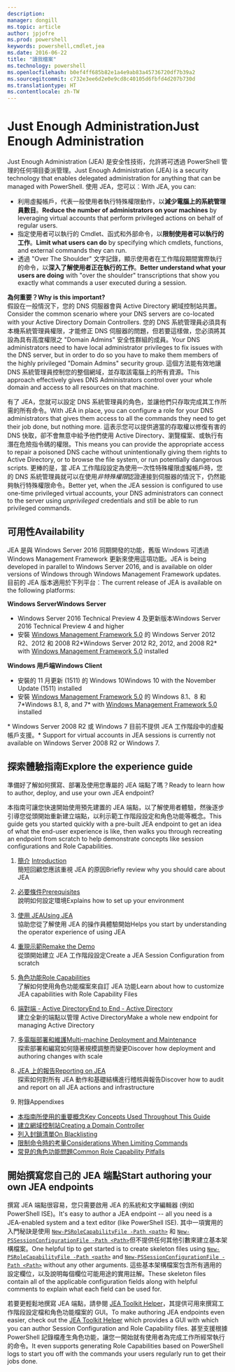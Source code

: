 ```yaml
---
description: 
manager: dongill
ms.topic: article
author: jpjofre
ms.prod: powershell
keywords: powershell,cmdlet,jea
ms.date: 2016-06-22
title: "讀我檔案"
ms.technology: powershell
ms.openlocfilehash: b0ef4ff685b82e1a4e9ab83a45736720df7b39a2
ms.sourcegitcommit: c732e3ee6d2e0e9cd8c40105d6fbfd4d207b730d
ms.translationtype: HT
ms.contentlocale: zh-TW
---
```

# <a name="just-enough-administration"></a><span data-ttu-id="de52a-103">Just Enough Administration</span><span class="sxs-lookup"><span data-stu-id="de52a-103">Just Enough Administration</span></span>
<span data-ttu-id="de52a-104">Just Enough Administration (JEA) 是安全性技術，允許將可透過 PowerShell 管理的任何項目委派管理。</span><span class="sxs-lookup"><span data-stu-id="de52a-104">Just Enough Administration (JEA) is a security technology that enables delegated administration for anything that can be managed with PowerShell.</span></span>
<span data-ttu-id="de52a-105">使用 JEA，您可以︰</span><span class="sxs-lookup"><span data-stu-id="de52a-105">With JEA, you can:</span></span>
- <span data-ttu-id="de52a-106">利用虛擬帳戶，代表一般使用者執行特殊權限動作，以**減少電腦上的系統管理員數目**。</span><span class="sxs-lookup"><span data-stu-id="de52a-106">**Reduce the number of administrators on your machines** by leveraging virtual accounts that perform privileged actions on behalf of regular users.</span></span>
- <span data-ttu-id="de52a-107">指定使用者可以執行的 Cmdlet、函式和外部命令，以**限制使用者可以執行的工作**。</span><span class="sxs-lookup"><span data-stu-id="de52a-107">**Limit what users can do** by specifying which cmdlets, functions, and external commands they can run.</span></span>
- <span data-ttu-id="de52a-108">透過 "Over The Shoulder" 文字記錄，顯示使用者在工作階段期間實際執行的命令，以**深入了解使用者正在執行的工作**。</span><span class="sxs-lookup"><span data-stu-id="de52a-108">**Better understand what your users are doing** with "over the shoulder" transcriptions that show you exactly what commands a user executed during a session.</span></span>

<span data-ttu-id="de52a-109">**為何重要？**</span><span class="sxs-lookup"><span data-stu-id="de52a-109">**Why is this important?**</span></span>  
<span data-ttu-id="de52a-110">假設在一般情況下，您的 DNS 伺服器會與 Active Directory 網域控制站共置。</span><span class="sxs-lookup"><span data-stu-id="de52a-110">Consider the common scenario where your DNS servers are co-located with your Active Directory Domain Controllers.</span></span>
<span data-ttu-id="de52a-111">您的 DNS 系統管理員必須具有本機系統管理員權限，才能修正 DNS 伺服器的問題，但若要這樣做，您必須將其設為具有高度權限之 "Domain Admins" 安全性群組的成員。</span><span class="sxs-lookup"><span data-stu-id="de52a-111">Your DNS administrators need to have local administrator privileges to fix issues with the DNS server, but in order to do so you have to make them members of the highly privileged "Domain Admins" security group.</span></span>
<span data-ttu-id="de52a-112">這個方法能有效地讓 DNS 系統管理員控制您的整個網域，並存取該電腦上的所有資源。</span><span class="sxs-lookup"><span data-stu-id="de52a-112">This approach effectively gives DNS Administrators control over your whole domain and access to all resources on that machine.</span></span>

<span data-ttu-id="de52a-113">有了 JEA，您就可以設定 DNS 系統管理員的角色，並讓他們只存取完成其工作所需的所有命令。</span><span class="sxs-lookup"><span data-stu-id="de52a-113">With JEA in place, you can configure a role for your DNS administrators that gives them access to all the commands they need to get their job done, but nothing more.</span></span>
<span data-ttu-id="de52a-114">這表示您可以提供適當的存取權以修復有害的 DNS 快取，卻不會無意中給予他們使用 Active Directory、瀏覽檔案、或執行有潛在危險指令碼的權限。</span><span class="sxs-lookup"><span data-stu-id="de52a-114">This means you can provide the appropriate access to repair a poisoned DNS cache without unintentionally giving them rights to Active Directory, or to browse the file system, or run potentially dangerous scripts.</span></span>
<span data-ttu-id="de52a-115">更棒的是，當 JEA 工作階段設定為使用一次性特殊權限虛擬帳戶時，您的 DNS 系統管理員就可以在使用*非特殊權限*認證連接到伺服器的情況下，仍然能夠執行特殊權限命令。</span><span class="sxs-lookup"><span data-stu-id="de52a-115">Better yet, when the JEA session is configured to use one-time privileged virtual accounts, your DNS administrators can connect to the server using *unprivileged* credentials and still be able to run privileged commands.</span></span>

## <a name="availability"></a><span data-ttu-id="de52a-116">可用性</span><span class="sxs-lookup"><span data-stu-id="de52a-116">Availability</span></span>
<span data-ttu-id="de52a-117">JEA 是與 Windows Server 2016 同期開發的功能，舊版 Windows 可透過 Windows Management Framework 更新來使用這項功能。</span><span class="sxs-lookup"><span data-stu-id="de52a-117">JEA is being developed in parallel to Windows Server 2016, and is available on older versions of Windows through Windows Management Framework updates.</span></span>
<span data-ttu-id="de52a-118">目前的 JEA 版本適用於下列平台︰</span><span class="sxs-lookup"><span data-stu-id="de52a-118">The current release of JEA is available on the following platforms:</span></span>

<span data-ttu-id="de52a-119">**Windows Server**</span><span class="sxs-lookup"><span data-stu-id="de52a-119">**Windows Server**</span></span>
- <span data-ttu-id="de52a-120">Windows Server 2016 Technical Preview 4 及更新版本</span><span class="sxs-lookup"><span data-stu-id="de52a-120">Windows Server 2016 Technical Preview 4 and higher</span></span>
- <span data-ttu-id="de52a-121">安裝 [Windows Management Framework 5.0](https://www.microsoft.com/en-us/download/details.aspx?id=50395) 的 Windows Server 2012 R2、2012 和 2008 R2\*</span><span class="sxs-lookup"><span data-stu-id="de52a-121">Windows Server 2012 R2, 2012, and 2008 R2\* with [Windows Management Framework 5.0](https://www.microsoft.com/en-us/download/details.aspx?id=50395) installed</span></span>

<span data-ttu-id="de52a-122">**Windows 用戶端**</span><span class="sxs-lookup"><span data-stu-id="de52a-122">**Windows Client**</span></span>
- <span data-ttu-id="de52a-123">安裝的 11 月更新 (1511) 的 Windows 10</span><span class="sxs-lookup"><span data-stu-id="de52a-123">Windows 10 with the November Update (1511) installed</span></span>
- <span data-ttu-id="de52a-124">安裝 [Windows Management Framework 5.0](https://www.microsoft.com/en-us/download/details.aspx?id=50395) 的 Windows 8.1、8 和 7\*</span><span class="sxs-lookup"><span data-stu-id="de52a-124">Windows 8.1, 8, and 7\* with [Windows Management Framework 5.0](https://www.microsoft.com/en-us/download/details.aspx?id=50395) installed</span></span>

<span data-ttu-id="de52a-125">\* Windows Server 2008 R2 或 Windows 7 目前不提供 JEA 工作階段中的虛擬帳戶支援。</span><span class="sxs-lookup"><span data-stu-id="de52a-125">\* Support for virtual accounts in JEA sessions is currently not available on Windows Server 2008 R2 or Windows 7.</span></span>


## <a name="explore-the-experience-guide"></a><span data-ttu-id="de52a-126">探索體驗指南</span><span class="sxs-lookup"><span data-stu-id="de52a-126">Explore the experience guide</span></span>
<span data-ttu-id="de52a-127">準備好了解如何撰寫、部署及使用您專屬的 JEA 端點了嗎？</span><span class="sxs-lookup"><span data-stu-id="de52a-127">Ready to learn how to author, deploy, and use your own JEA endpoint?</span></span>

<span data-ttu-id="de52a-128">本指南可讓您快速開始使用預先建置的 JEA 端點，以了解使用者體驗，然後逐步引導您從頭開始重新建立端點，以利示範工作階段設定和角色功能等概念。</span><span class="sxs-lookup"><span data-stu-id="de52a-128">This guide gets you started quickly with a pre-built JEA endpoint to get an idea of what the end-user experience is like, then walks you through recreating an endpoint from scratch to help demonstrate concepts like session configurations and Role Capabilities.</span></span>

1.  <span data-ttu-id="de52a-129">[簡介](introduction.md) </span><span class="sxs-lookup"><span data-stu-id="de52a-129">[Introduction](introduction.md) </span></span>  
<span data-ttu-id="de52a-130">簡短回顧您應該重視 JEA 的原因</span><span class="sxs-lookup"><span data-stu-id="de52a-130">Briefly review why you should care about JEA</span></span>

2.  [<span data-ttu-id="de52a-131">必要條件</span><span class="sxs-lookup"><span data-stu-id="de52a-131">Prerequisites</span></span>](prerequisites.md)  
<span data-ttu-id="de52a-132">說明如何設定環境</span><span class="sxs-lookup"><span data-stu-id="de52a-132">Explains how to set up your environment</span></span>

3.  [<span data-ttu-id="de52a-133">使用 JEA</span><span class="sxs-lookup"><span data-stu-id="de52a-133">Using JEA</span></span>](using-jea.md)  
<span data-ttu-id="de52a-134">協助您從了解使用 JEA 的操作員體驗開始</span><span class="sxs-lookup"><span data-stu-id="de52a-134">Helps you start by understanding the operator experience of using JEA</span></span>

4.  [<span data-ttu-id="de52a-135">重現示範</span><span class="sxs-lookup"><span data-stu-id="de52a-135">Remake the Demo</span></span>](remake-the-demo-endpoint.md)  
<span data-ttu-id="de52a-136">從頭開始建立 JEA 工作階段設定</span><span class="sxs-lookup"><span data-stu-id="de52a-136">Create a JEA Session Configuration from scratch</span></span>

5.  [<span data-ttu-id="de52a-137">角色功能</span><span class="sxs-lookup"><span data-stu-id="de52a-137">Role Capabilities</span></span>](role-capabilities.md)  
<span data-ttu-id="de52a-138">了解如何使用角色功能檔案來自訂 JEA 功能</span><span class="sxs-lookup"><span data-stu-id="de52a-138">Learn about how to customize JEA capabilities with Role Capability Files</span></span>

6.  [<span data-ttu-id="de52a-139">端對端 - Active Directory</span><span class="sxs-lookup"><span data-stu-id="de52a-139">End to End - Active Directory</span></span>](end-to-end---active-directory.md)  
<span data-ttu-id="de52a-140">建立全新的端點以管理 Active Directory</span><span class="sxs-lookup"><span data-stu-id="de52a-140">Make a whole new endpoint for managing Active Directory</span></span>

7.  [<span data-ttu-id="de52a-141">多電腦部署和維護</span><span class="sxs-lookup"><span data-stu-id="de52a-141">Multi-machine Deployment and Maintenance</span></span>](multi-machine-deployment-and-maintenance.md)  
<span data-ttu-id="de52a-142">探索部署和編寫如何隨著規模調整而變更</span><span class="sxs-lookup"><span data-stu-id="de52a-142">Discover how deployment and authoring changes with scale</span></span>

8.  [<span data-ttu-id="de52a-143">JEA 上的報告</span><span class="sxs-lookup"><span data-stu-id="de52a-143">Reporting on JEA</span></span>](reporting-on-jea.md)  
<span data-ttu-id="de52a-144">探索如何對所有 JEA 動作和基礎結構進行稽核與報告</span><span class="sxs-lookup"><span data-stu-id="de52a-144">Discover how to audit and report on all JEA actions and infrastructure</span></span>

9.  <span data-ttu-id="de52a-145">附錄</span><span class="sxs-lookup"><span data-stu-id="de52a-145">Appendixes</span></span>
  - [<span data-ttu-id="de52a-146">本指南所使用的重要概念</span><span class="sxs-lookup"><span data-stu-id="de52a-146">Key Concepts Used Throughout This Guide</span></span>](key-concepts-used-throughout-this-guide.md)  
  -  [<span data-ttu-id="de52a-147">建立網域控制站</span><span class="sxs-lookup"><span data-stu-id="de52a-147">Creating a Domain Controller</span></span>](creating-a-domain-controller.md)  
  -  [<span data-ttu-id="de52a-148">列入封鎖清單</span><span class="sxs-lookup"><span data-stu-id="de52a-148">On Blacklisting</span></span>](on-blacklisting.md)  
  -  [<span data-ttu-id="de52a-149">限制命令時的考量</span><span class="sxs-lookup"><span data-stu-id="de52a-149">Considerations When Limiting Commands</span></span>](considerations-when-limiting-commands.md)  
  -  [<span data-ttu-id="de52a-150">常見的角色功能問題</span><span class="sxs-lookup"><span data-stu-id="de52a-150">Common Role Capability Pitfalls</span></span>](common-role-capability-pitfalls.md)

## <a name="start-authoring-your-own-jea-endpoints"></a><span data-ttu-id="de52a-151">開始撰寫您自己的 JEA 端點</span><span class="sxs-lookup"><span data-stu-id="de52a-151">Start authoring your own JEA endpoints</span></span>
<span data-ttu-id="de52a-152">撰寫 JEA 端點很容易，您只需要啟用 JEA 的系統和文字編輯器 (例如 PowerShell ISE)。</span><span class="sxs-lookup"><span data-stu-id="de52a-152">It's easy to author a JEA endpoint -- all you need is a JEA-enabled system and a text editor (like PowerShell ISE).</span></span>
<span data-ttu-id="de52a-153">其中一項實用的入門秘訣是使用 [`New-PSRoleCapabilityFile -Path <path>`](https://technet.microsoft.com/library/mt631422.aspx) 和 [`New-PSSessionConfigurationFile -Path <Path>`](https://technet.microsoft.com/library/mt631422.aspx)但不提供任何其他引數來建立基本架構檔案。</span><span class="sxs-lookup"><span data-stu-id="de52a-153">One helpful tip to get started is to create skeleton files using [`New-PSRoleCapabilityFile -Path <path>`](https://technet.microsoft.com/library/mt631422.aspx) and [`New-PSSessionConfigurationFile -Path <Path>`](https://technet.microsoft.com/library/mt631422.aspx) without any other arguments.</span></span>
<span data-ttu-id="de52a-154">這些基本架構檔案包含所有適用的設定欄位，以及說明每個欄位可能用途的實用註解。</span><span class="sxs-lookup"><span data-stu-id="de52a-154">These skeleton files contain all of the applicable configuration fields along with helpful comments to explain what each field can be used for.</span></span>

<span data-ttu-id="de52a-155">若要更輕鬆地撰寫 JEA 端點，請參閱 [JEA Toolkit Helper](http://blogs.technet.com/b/privatecloud/archive/2015/12/20/introducing-the-updated-jea-helper-tool.aspx)，其提供可用來撰寫工作階段設定檔和角色功能檔案的 GUI。</span><span class="sxs-lookup"><span data-stu-id="de52a-155">To make authoring JEA endpoints even easier, check out the [JEA Toolkit Helper](http://blogs.technet.com/b/privatecloud/archive/2015/12/20/introducing-the-updated-jea-helper-tool.aspx) which provides a GUI with which you can author Session Configuration and Role Capability files.</span></span>
<span data-ttu-id="de52a-156">甚至支援根據 PowerShell 記錄檔產生角色功能，讓您一開始就有使用者為完成工作所經常執行的命令。</span><span class="sxs-lookup"><span data-stu-id="de52a-156">It even supports generating Role Capabilities based on PowerShell logs to start you off with the commands your users regularly run to get their jobs done.</span></span>

